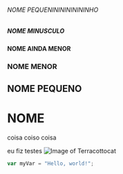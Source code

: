 ###### NOME PEQUENININININININHO
##### NOME MINUSCULO
#### NOME AINDA MENOR
### NOME MENOR
## NOME PEQUENO
# NOME
coisa coiso coisa

eu fiz testes
![Image of Terracottocat](https://octodex.github.com/images/Terracottocat_Group.png)
``` javascript
var myVar = "Hello, world!";
```
